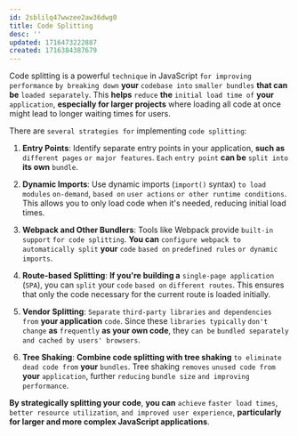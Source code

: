 ```yaml
---
id: 2sblilq47wwzee2aw36dwg0
title: Code Splitting
desc: ''
updated: 1716473222887
created: 1716384387679
---
```


Code splitting is a powerful `technique` in JavaScript `for improving performance` `by breaking down` **your** `codebase into` `smaller bundles` **that can be** `loaded separately`. This **helps** `reduce` **the** `initial load time of` **your** `application`, **especially for larger projects** where loading all code at once might lead to longer waiting times for users.

There are `several strategies for` implementing `code splitting`:

1. **Entry Points**: Identify separate entry points in your application, **such as** `different pages` `or major features`. `Each` `entry point` **can be** `split into` **its own** `bundle`.

2. **Dynamic Imports**: Use dynamic imports (`import()` syntax) `to load modules` `on-demand`, `based on` `user actions` `or other runtime conditions`. This allows you to only load code when it's needed, reducing initial load times.

3. **Webpack and Other Bundlers**: Tools like Webpack provide `built-in support` `for code splitting`. **You can** `configure webpack to` `automatically split` **your** `code` `based on` `predefined rules` `or dynamic imports`.

4. **Route-based Splitting**: **If you're building a** `single-page application` (`SPA`), you can `split` your `code` `based on` `different routes`. This ensures that only the code necessary for the current route is loaded initially.

5. **Vendor Splitting**: `Separate` `third-party libraries` `and dependencies from` **your application** `code`. Since these `libraries typically` `don't change` **as** `frequently` **as your own code**, they `can be` `bundled separately` `and cached by users' browsers`.

6. **Tree Shaking**: **Combine code splitting with tree shaking** `to eliminate` `dead code from` **your** `bundles`. Tree shaking `removes` `unused code from` **your** `application`, further `reducing` `bundle size` `and improving performance`.

**By strategically splitting your code**, **you can** `achieve` `faster load times`, `better resource utilization`, `and improved user experience`, **particularly for larger and more complex JavaScript applications**.